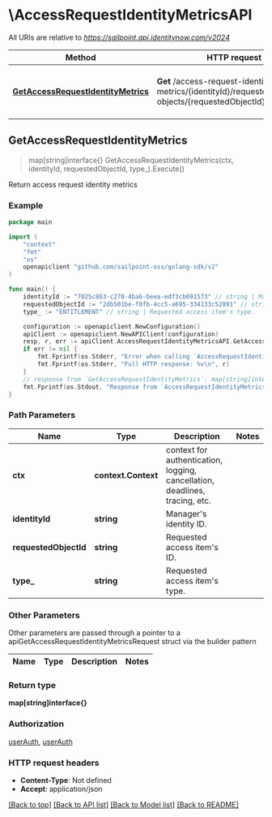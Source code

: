 # \AccessRequestIdentityMetricsAPI

All URIs are relative to *https://sailpoint.api.identitynow.com/v2024*

Method | HTTP request | Description
------------- | ------------- | -------------
[**GetAccessRequestIdentityMetrics**](AccessRequestIdentityMetricsAPI.md#GetAccessRequestIdentityMetrics) | **Get** /access-request-identity-metrics/{identityId}/requested-objects/{requestedObjectId}/type/{type} | Return access request identity metrics



## GetAccessRequestIdentityMetrics

> map[string]interface{} GetAccessRequestIdentityMetrics(ctx, identityId, requestedObjectId, type_).Execute()

Return access request identity metrics



### Example

```go
package main

import (
	"context"
	"fmt"
	"os"
	openapiclient "github.com/sailpoint-oss/golang-sdk/v2"
)

func main() {
	identityId := "7025c863-c270-4ba6-beea-edf3cb091573" // string | Manager's identity ID.
	requestedObjectId := "2db501be-f0fb-4cc5-a695-334133c52891" // string | Requested access item's ID.
	type_ := "ENTITLEMENT" // string | Requested access item's type.

	configuration := openapiclient.NewConfiguration()
	apiClient := openapiclient.NewAPIClient(configuration)
	resp, r, err := apiClient.AccessRequestIdentityMetricsAPI.GetAccessRequestIdentityMetrics(context.Background(), identityId, requestedObjectId, type_).Execute()
	if err != nil {
		fmt.Fprintf(os.Stderr, "Error when calling `AccessRequestIdentityMetricsAPI.GetAccessRequestIdentityMetrics``: %v\n", err)
		fmt.Fprintf(os.Stderr, "Full HTTP response: %v\n", r)
	}
	// response from `GetAccessRequestIdentityMetrics`: map[string]interface{}
	fmt.Fprintf(os.Stdout, "Response from `AccessRequestIdentityMetricsAPI.GetAccessRequestIdentityMetrics`: %v\n", resp)
}
```

### Path Parameters


Name | Type | Description  | Notes
------------- | ------------- | ------------- | -------------
**ctx** | **context.Context** | context for authentication, logging, cancellation, deadlines, tracing, etc.
**identityId** | **string** | Manager&#39;s identity ID. | 
**requestedObjectId** | **string** | Requested access item&#39;s ID. | 
**type_** | **string** | Requested access item&#39;s type. | 

### Other Parameters

Other parameters are passed through a pointer to a apiGetAccessRequestIdentityMetricsRequest struct via the builder pattern


Name | Type | Description  | Notes
------------- | ------------- | ------------- | -------------




### Return type

**map[string]interface{}**

### Authorization

[userAuth](../README.md#userAuth), [userAuth](../README.md#userAuth)

### HTTP request headers

- **Content-Type**: Not defined
- **Accept**: application/json

[[Back to top]](#) [[Back to API list]](../README.md#documentation-for-api-endpoints)
[[Back to Model list]](../README.md#documentation-for-models)
[[Back to README]](../README.md)

